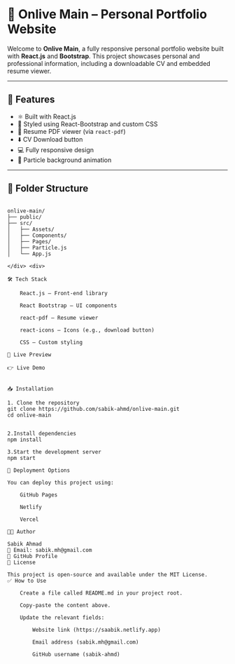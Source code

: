 # 🎯 Onlive Main – Personal Portfolio Website

Welcome to **Onlive Main**, a fully responsive personal portfolio website built with **React.js** and **Bootstrap**. This project showcases personal and professional information, including a downloadable CV and embedded resume viewer.

---

## 🚀 Features

- ⚛️ Built with React.js
- 🎨 Styled using React-Bootstrap and custom CSS
- 📄 Resume PDF viewer (via `react-pdf`)
- ⬇️ CV Download button
- 💻 Fully responsive design
- 🌌 Particle background animation

---

## 📁 Folder Structure

<div style="display: flex; gap: 40px; align-items: flex-start;">

<div>

```text
onlive-main/
├── public/
├── src/
│   ├── Assets/
│   ├── Components/
│   ├── Pages/
│   ├── Particle.js
│   └── App.js

</div> <div>

🛠️ Tech Stack

    React.js – Front-end library

    React Bootstrap – UI components

    react-pdf – Resume viewer

    react-icons – Icons (e.g., download button)

    CSS – Custom styling

📄 Live Preview

👉 Live Demo


📥 Installation

1. Clone the repository
git clone https://github.com/sabik-ahmd/onlive-main.git
cd onlive-main


2.Install dependencies
npm install

3.Start the development server
npm start

🚀 Deployment Options

You can deploy this project using:

    GitHub Pages

    Netlify

    Vercel

👨‍💻 Author

Sabik Ahmad
📧 Email: sabik.mh@gmail.com
🔗 GitHub Profile
📃 License

This project is open-source and available under the MIT License.
✅ How to Use

    Create a file called README.md in your project root.

    Copy-paste the content above.

    Update the relevant fields:

        Website link (https://saabik.netlify.app)

        Email address (sabik.mh@gmail.com)

        GitHub username (sabik-ahmd)


